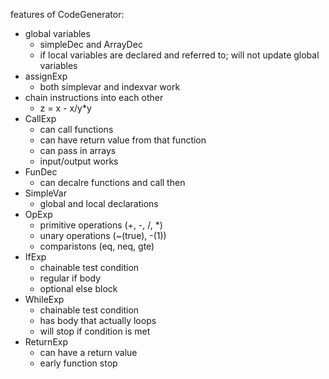 features of CodeGenerator:
  - global variables
    - simpleDec and ArrayDec
    - if local variables are declared and referred to; will not update global variables
  - assignExp
    - both simplevar and indexvar work
  - chain instructions into each other
    - z = x - x/y*y
  - CallExp
    - can call functions
    - can have return value from that function
    - can pass in arrays
    - input/output works
  - FunDec
    - can decalre functions and call then
  - SimpleVar
    - global and local declarations
  - OpExp
    - primitive operations (+, -, /, *)
    - unary operations (~(true), -(1))
    - comparistons (eq, neq, gte)
  - IfExp
    - chainable test condition
    - regular if body
    - optional else block
  - WhileExp
    - chainable test condition
    - has body that actually loops
    - will stop if condition is met
  - ReturnExp
    - can have a return value
    - early function stop